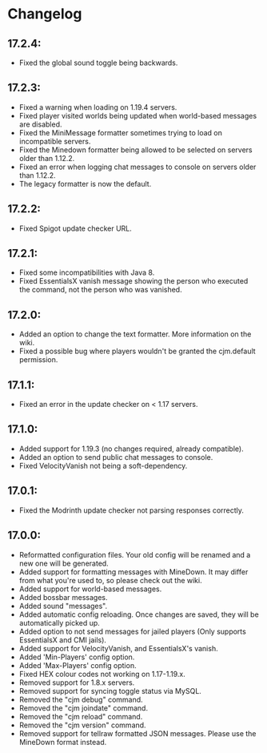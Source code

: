 # Changelog

## 17.2.4:
- Fixed the global sound toggle being backwards.


## 17.2.3:
- Fixed a warning when loading on 1.19.4 servers.
- Fixed player visited worlds being updated when world-based messages are disabled.
- Fixed the MiniMessage formatter sometimes trying to load on incompatible servers.
- Fixed the Minedown formatter being allowed to be selected on servers older than 1.12.2.
- Fixed an error when logging chat messages to console on servers older than 1.12.2.
- The legacy formatter is now the default.


## 17.2.2:
- Fixed Spigot update checker URL.


## 17.2.1:
- Fixed some incompatibilities with Java 8.
- Fixed EssentialsX vanish message showing the person who executed the command, not the person who was vanished.


## 17.2.0:
- Added an option to change the text formatter. More information on the wiki.
- Fixed a possible bug where players wouldn't be granted the cjm.default permission.


## 17.1.1:
- Fixed an error in the update checker on < 1.17 servers.


## 17.1.0:
- Added support for 1.19.3 (no changes required, already compatible).
- Added an option to send public chat messages to console.
- Fixed VelocityVanish not being a soft-dependency.


## 17.0.1:
- Fixed the Modrinth update checker not parsing responses correctly.


## 17.0.0:
- Reformatted configuration files. Your old config will be renamed and a new one will be generated.
- Added support for formatting messages with MineDown. It may differ from what you're used to, so please check out the wiki.
- Added support for world-based messages.
- Added bossbar messages.
- Added sound "messages".
- Added automatic config reloading. Once changes are saved, they will be automatically picked up.
- Added option to not send messages for jailed players (Only supports EssentialsX and CMI jails).
- Added support for VelocityVanish, and EssentialsX's vanish.
- Added 'Min-Players' config option.
- Added 'Max-Players' config option.
- Fixed HEX colour codes not working on 1.17-1.19.x.
- Removed support for 1.8.x servers.
- Removed support for syncing toggle status via MySQL.
- Removed the "cjm debug" command.
- Removed the "cjm joindate" command.
- Removed the "cjm reload" command.
- Removed the "cjm version" command.
- Removed support for tellraw formatted JSON messages. Please use the MineDown format instead.
